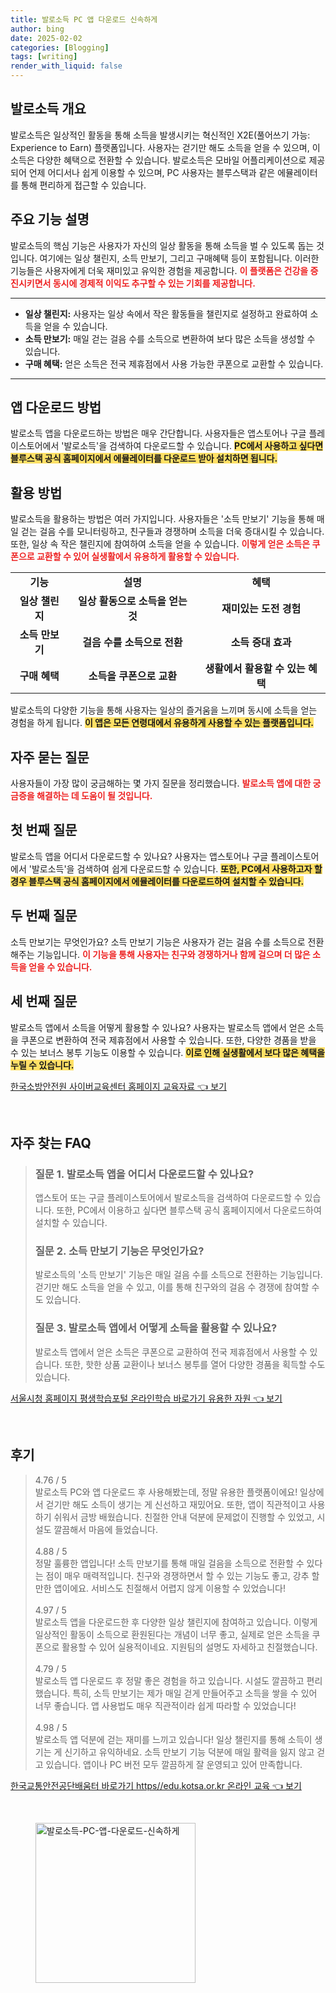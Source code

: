 ```yaml
---
title: 발로소득 PC 앱 다운로드 신속하게
author: bing
date: 2025-02-02
categories: [Blogging]
tags: [writing]
render_with_liquid: false
---
```



<h2 id='발로소득 개요'>발로소득 개요</h2>

<p>발로소득은 일상적인 활동을 통해 소득을 발생시키는 혁신적인 X2E(풀어쓰기 가능: Experience to Earn) 플랫폼입니다. 사용자는 걷기만 해도 소득을 얻을 수 있으며, 이 소득은 다양한 혜택으로 전환할 수 있습니다. 발로소득은 모바일 어플리케이션으로 제공되어 언제 어디서나 쉽게 이용할 수 있으며, PC 사용자는 블루스택과 같은 에뮬레이터를 통해 편리하게 접근할 수 있습니다.</p>

<h2 id='주요 기능 설명'>주요 기능 설명</h2>

<p>발로소득의 핵심 기능은 사용자가 자신의 일상 활동을 통해 소득을 벌 수 있도록 돕는 것입니다. 여기에는 일상 챌린지, 소득 만보기, 그리고 구매혜택 등이 포함됩니다. 이러한 기능들은 사용자에게 더욱 재미있고 유익한 경험을 제공합니다. <b><span style="color: #ee2323;">이 플랫폼은 건강을 증진시키면서 동시에 경제적 이익도 추구할 수 있는 기회를 제공합니다.</span></b></p>

<hr />

<ul>
    <li><b>일상 챌린지:</b> 사용자는 일상 속에서 작은 활동들을 챌린지로 설정하고 완료하여 소득을 얻을 수 있습니다.</li>
    <li><b>소득 만보기:</b> 매일 걷는 걸음 수를 소득으로 변환하여 보다 많은 소득을 생성할 수 있습니다.</li>
    <li><b>구매 혜택:</b> 얻은 소득은 전국 제휴점에서 사용 가능한 쿠폰으로 교환할 수 있습니다.</li>
</ul>

<hr />

<h2 id='앱 다운로드 방법'>앱 다운로드 방법</h2>

<p>발로소득 앱을 다운로드하는 방법은 매우 간단합니다. 사용자들은 앱스토어나 구글 플레이스토어에서 '발로소득'을 검색하여 다운로드할 수 있습니다. <b><span style="background-color: #ffe066;">PC에서 사용하고 싶다면 블루스택 공식 홈페이지에서 에뮬레이터를 다운로드 받아 설치하면 됩니다.</span></b></p>

<h2 id='활용 방법'>활용 방법</h2>

<p>발로소득을 활용하는 방법은 여러 가지입니다. 사용자들은 '소득 만보기' 기능을 통해 매일 걷는 걸음 수를 모니터링하고, 친구들과 경쟁하며 소득을 더욱 증대시킬 수 있습니다. 또한, 일상 속 작은 챌린지에 참여하여 소득을 얻을 수 있습니다. <b><span style="color: #ee2323;">이렇게 얻은 소득은 쿠폰으로 교환할 수 있어 실생활에서 유용하게 활용할 수 있습니다.</span></b></p>

<table>
    <tr>
        <td style="text-align: center; height: 17px;"><b>기능</b></td>
        <td style="text-align: center; height: 17px;"><b>설명</b></td>
        <td style="text-align: center; height: 17px;"><b>혜택</b></td>
    </tr>
    <tr>
        <td style="text-align: center; height: 17px;"><b>일상 챌린지</b></td>
        <td style="text-align: center; height: 17px;"><b>일상 활동으로 소득을 얻는 것</b></td>
        <td style="text-align: center; height: 17px;"><b>재미있는 도전 경험</b></td>
    </tr>
    <tr>
        <td style="text-align: center; height: 17px;"><b>소득 만보기</b></td>
        <td style="text-align: center; height: 17px;"><b>걸음 수를 소득으로 전환</b></td>
        <td style="text-align: center; height: 17px;"><b>소득 증대 효과</b></td>
    </tr>
    <tr>
        <td style="text-align: center; height: 17px;"><b>구매 혜택</b></td>
        <td style="text-align: center; height: 17px;"><b>소득을 쿠폰으로 교환</b></td>
        <td style="text-align: center; height: 17px;"><b>생활에서 활용할 수 있는 혜택</b></td>
    </tr>
</table>

<p>발로소득의 다양한 기능을 통해 사용자는 일상의 즐거움을 느끼며 동시에 소득을 얻는 경험을 하게 됩니다. <b><span style="background-color: #ffe066;">이 앱은 모든 연령대에서 유용하게 사용할 수 있는 플랫폼입니다.</span></b></p>

<h2 id='자주 묻는 질문'>자주 묻는 질문</h2>

<p>사용자들이 가장 많이 궁금해하는 몇 가지 질문을 정리했습니다. <b><span style="color: #ee2323;">발로소득 앱에 대한 궁금증을 해결하는 데 도움이 될 것입니다.</span></b></p>

<h2 id='첫 번째 질문'>첫 번째 질문</h2>

<p>발로소득 앱을 어디서 다운로드할 수 있나요? 사용자는 앱스토어나 구글 플레이스토어에서 '발로소득'을 검색하여 쉽게 다운로드할 수 있습니다. <b><span style="background-color: #ffe066;">또한, PC에서 사용하고자 할 경우 블루스택 공식 홈페이지에서 에뮬레이터를 다운로드하여 설치할 수 있습니다.</span></b></p>

<h2 id='두 번째 질문'>두 번째 질문</h2>

<p>소득 만보기는 무엇인가요? 소득 만보기 기능은 사용자가 걷는 걸음 수를 소득으로 전환해주는 기능입니다. <b><span style="color: #ee2323;">이 기능을 통해 사용자는 친구와 경쟁하거나 함께 걸으며 더 많은 소득을 얻을 수 있습니다.</span></b></p>

<h2 id='세 번째 질문'>세 번째 질문</h2>

<p>발로소득 앱에서 소득을 어떻게 활용할 수 있나요? 사용자는 발로소득 앱에서 얻은 소득을 쿠폰으로 변환하여 전국 제휴점에서 사용할 수 있습니다. 또한, 다양한 경품을 받을 수 있는 보너스 봉투 기능도 이용할 수 있습니다. <b><span style="background-color: #ffe066;">이로 인해 실생활에서 보다 많은 혜택을 누릴 수 있습니다.</span></b></p>


<p><a class="click-button" title="한국소방안전원 사이버교육센터 홈페이지 교육자료" href="https://yellowplanner.github.io/posts/%ED%95%9C%EA%B5%AD%EC%86%8C%EB%B0%A9%EC%95%88%EC%A0%84%EC%9B%90-%EC%82%AC%EC%9D%B4%EB%B2%84%EA%B5%90%EC%9C%A1%EC%84%BC%ED%84%B0-%ED%99%88%ED%8E%98%EC%9D%B4%EC%A7%80-%EA%B5%90%EC%9C%A1%EC%9E%90%EB%A3%8C/" rel="dofollow">한국소방안전원 사이버교육센터 홈페이지 교육자료 👈 보기</a></p><br>
<h2 id='자주_찾는_FAQ'>자주 찾는 FAQ</h2>
<div itemscope="" itemtype="https://schema.org/FAQPage"> 
<blockquote> 
<div itemscope="" itemprop="mainEntity" itemtype="https://schema.org/Question"> 
<h3 itemprop="name">질문 1. 발로소득 앱을 어디서 다운로드할 수 있나요?</h3> 
<div itemscope="" itemprop="acceptedAnswer" itemtype="https://schema.org/Answer"> 
<span itemprop="text"> 
<p>앱스토어 또는 구글 플레이스토어에서 발로소득을 검색하여 다운로드할 수 있습니다. 또한, PC에서 이용하고 싶다면 블루스택 공식 홈페이지에서 다운로드하여 설치할 수 있습니다.</p> 
</span> 
</div> 
</div> 

<div itemscope="" itemprop="mainEntity" itemtype="https://schema.org/Question"> 
<h3 itemprop="name">질문 2. 소득 만보기 기능은 무엇인가요?</h3> 
<div itemscope="" itemprop="acceptedAnswer" itemtype="https://schema.org/Answer"> 
<span itemprop="text"> 
<p>발로소득의 '소득 만보기' 기능은 매일 걸음 수를 소득으로 전환하는 기능입니다. 걷기만 해도 소득을 얻을 수 있고, 이를 통해 친구와의 걸음 수 경쟁에 참여할 수도 있습니다.</p> 
</span> 
</div> 
</div> 

<div itemscope="" itemprop="mainEntity" itemtype="https://schema.org/Question"> 
<h3 itemprop="name">질문 3. 발로소득 앱에서 어떻게 소득을 활용할 수 있나요?</h3> 
<div itemscope="" itemprop="acceptedAnswer" itemtype="https://schema.org/Answer"> 
<span itemprop="text"> 
<p>발로소득 앱에서 얻은 소득은 쿠폰으로 교환하여 전국 제휴점에서 사용할 수 있습니다. 또한, 핫한 상품 교환이나 보너스 봉투를 열어 다양한 경품을 획득할 수도 있습니다.</p> 
</span> 
</div> 
</div> 
</blockquote> 
</div>
<p><a class="click-button" title="서울시청 홈페이지 평생학습포털 온라인학습 바로가기 유용한 자원" href="https://yellowplanner.github.io/posts/%EC%84%9C%EC%9A%B8%EC%8B%9C%EC%B2%AD-%ED%99%88%ED%8E%98%EC%9D%B4%EC%A7%80-%ED%8F%89%EC%83%9D%ED%95%99%EC%8A%B5%ED%8F%AC%ED%84%B8-%EC%98%A8%EB%9D%BC%EC%9D%B8%ED%95%99%EC%8A%B5-%EB%B0%94%EB%A1%9C%EA%B0%80%EA%B8%B0-%EC%9C%A0%EC%9A%A9%ED%95%9C-%EC%9E%90%EC%9B%90/" rel="dofollow">서울시청 홈페이지 평생학습포털 온라인학습 바로가기 유용한 자원 👈 보기</a></p><br>
<h2 id='후기'>후기</h2>
<div itemscope itemtype="https://schema.org/Product">
  <blockquote>
  <div itemprop="review" itemscope itemtype="https://schema.org/Review">
      <div itemprop="reviewRating" itemscope itemtype="https://schema.org/Rating"> <span itemprop="ratingValue">4.76</span> / <span itemprop="bestRating">5</span> </div>
      <span itemprop="reviewBody">발로소득 PC와 앱 다운로드 후 사용해봤는데, 정말 유용한 플랫폼이에요! 일상에서 걷기만 해도 소득이 생기는 게 신선하고 재밌어요. 또한, 앱이 직관적이고 사용하기 쉬워서 금방 배웠습니다. 친절한 안내 덕분에 문제없이 진행할 수 있었고, 시설도 깔끔해서 마음에 들었습니다.</span>
  </div>
  <br>
  <div itemprop="review" itemscope itemtype="https://schema.org/Review">
      <div itemprop="reviewRating" itemscope itemtype="https://schema.org/Rating"> <span itemprop="ratingValue">4.88</span> / <span itemprop="bestRating">5</span> </div>
      <span itemprop="reviewBody">정말 훌륭한 앱입니다! 소득 만보기를 통해 매일 걸음을 소득으로 전환할 수 있다는 점이 매우 매력적입니다. 친구와 경쟁하면서 할 수 있는 기능도 좋고, 강추 할 만한 앱이에요. 서비스도 친절해서 어렵지 않게 이용할 수 있었습니다!</span>
  </div>
  <br>
  <div itemprop="review" itemscope itemtype="https://schema.org/Review">
      <div itemprop="reviewRating" itemscope itemtype="https://schema.org/Rating"> <span itemprop="ratingValue">4.97</span> / <span itemprop="bestRating">5</span> </div>
      <span itemprop="reviewBody">발로소득 앱을 다운로드한 후 다양한 일상 챌린지에 참여하고 있습니다. 이렇게 일상적인 활동이 소득으로 환원된다는 개념이 너무 좋고, 실제로 얻은 소득을 쿠폰으로 활용할 수 있어 실용적이네요. 지원팀의 설명도 자세하고 친절했습니다.</span>
  </div>
  <br>
  <div itemprop="review" itemscope itemtype="https://schema.org/Review">
      <div itemprop="reviewRating" itemscope itemtype="https://schema.org/Rating"> <span itemprop="ratingValue">4.79</span> / <span itemprop="bestRating">5</span> </div>
      <span itemprop="reviewBody">발로소득 앱 다운로드 후 정말 좋은 경험을 하고 있습니다. 시설도 깔끔하고 편리했습니다. 특히, 소득 만보기는 제가 매일 걷게 만들어주고 소득을 쌓을 수 있어 너무 좋습니다. 앱 사용법도 매우 직관적이라 쉽게 따라할 수 있었습니다!</span>
  </div>
  <br>
  <div itemprop="review" itemscope itemtype="https://schema.org/Review">
      <div itemprop="reviewRating" itemscope itemtype="https://schema.org/Rating"> <span itemprop="ratingValue">4.98</span> / <span itemprop="bestRating">5</span> </div>
      <span itemprop="reviewBody">발로소득 앱 덕분에 걷는 재미를 느끼고 있습니다! 일상 챌린지를 통해 소득이 생기는 게 신기하고 유익하네요. 소득 만보기 기능 덕분에 매일 활력을 잃지 않고 걷고 있습니다. 앱이나 PC 버전 모두 깔끔하게 잘 운영되고 있어 만족합니다.</span>
  </div>
  </blockquote>
</div>
<p><a class="click-button" title="한국교통안전공단배움터 바로가기 https//edu.kotsa.or.kr 온라인 교육" href="https://yellowplanner.github.io/posts/%ED%95%9C%EA%B5%AD%EA%B5%90%ED%86%B5%EC%95%88%EC%A0%84%EA%B3%B5%EB%8B%A8%EB%B0%B0%EC%9B%80%ED%84%B0-%EB%B0%94%EB%A1%9C%EA%B0%80%EA%B8%B0-httpsedu.kotsa.or.kr-%EC%98%A8%EB%9D%BC%EC%9D%B8-%EA%B5%90%EC%9C%A1/" rel="dofollow">한국교통안전공단배움터 바로가기 https//edu.kotsa.or.kr 온라인 교육 👈 보기</a></p><br>
<figure class="image"><img src="https://yellowplanner.github.io/assets/img/thumbnail/발로소득-PC-앱-다운로드-신속하게.webp" alt="발로소득-PC-앱-다운로드-신속하게" width="256" height="256"></figure>